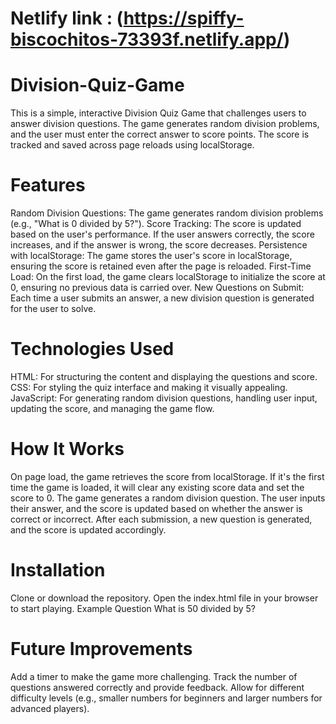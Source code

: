 # Netlify link : (https://spiffy-biscochitos-73393f.netlify.app/)
# Division-Quiz-Game
This is a simple, interactive Division Quiz Game that challenges users to answer division questions. The game generates random division problems, and the user must enter the correct answer to score points. The score is tracked and saved across page reloads using localStorage.

# Features
Random Division Questions: The game generates random division problems (e.g., "What is 0 divided by 5?").
Score Tracking: The score is updated based on the user's performance. If the user answers correctly, the score increases, and if the answer is wrong, the score decreases.
Persistence with localStorage: The game stores the user's score in localStorage, ensuring the score is retained even after the page is reloaded.
First-Time Load: On the first load, the game clears localStorage to initialize the score at 0, ensuring no previous data is carried over.
New Questions on Submit: Each time a user submits an answer, a new division question is generated for the user to solve.
# Technologies Used
HTML: For structuring the content and displaying the questions and score.
CSS: For styling the quiz interface and making it visually appealing.
JavaScript: For generating random division questions, handling user input, updating the score, and managing the game flow.
# How It Works
On page load, the game retrieves the score from localStorage. If it's the first time the game is loaded, it will clear any existing score data and set the score to 0.
The game generates a random division question.
The user inputs their answer, and the score is updated based on whether the answer is correct or incorrect.
After each submission, a new question is generated, and the score is updated accordingly.
# Installation
Clone or download the repository.
Open the index.html file in your browser to start playing.
Example Question
What is 50 divided by 5?
# Future Improvements
Add a timer to make the game more challenging.
Track the number of questions answered correctly and provide feedback.
Allow for different difficulty levels (e.g., smaller numbers for beginners and larger numbers for advanced players).

